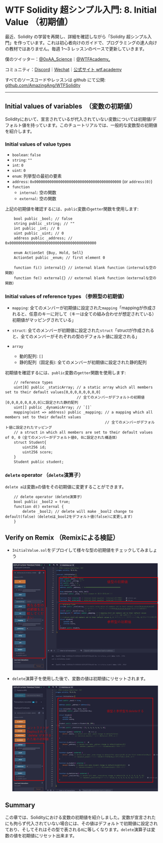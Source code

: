 # WTF Solidity 超シンプル入門: 8. Initial Value （初期値）

最近、Solidity の学習を再開し、詳細を確認しながら「Solidity 超シンプル入門」を作っています。これは初心者向けのガイドで、プログラミングの達人向けの教材ではありません。毎週 1〜3 レッスンのペースで更新していきます。

僕のツイッター：[@0xAA_Science](https://twitter.com/0xAA_Science)｜[@WTFAcademy\_](https://twitter.com/WTFAcademy_)

コミュニティ：[Discord](https://discord.gg/5akcruXrsk)｜[Wechat](https://docs.google.com/forms/d/e/1FAIpQLSe4KGT8Sh6sJ7hedQRuIYirOoZK_85miz3dw7vA1-YjodgJ-A/viewform?usp=sf_link)｜[公式サイト wtf.academy](https://wtf.academy)

すべてのソースコードやレッスンは github にて公開: [github.com/AmazingAng/WTFSolidity](https://github.com/AmazingAng/WTFSolidity)

-----

## Initial values of variables　（変数の初期値）

Solidityにおいて、宣言されているが代入されていない変数については初期値/デフォルト値を持っています。このチュートリアルでは、一般的な変数型の初期値を紹介します。

### Initial values of value types

- `boolean`: `false`
- `string`: `""`
- `int`: `0`
- `uint`: `0`
- `enum`: 列挙型の最初の要素 
- `address`: `0x0000000000000000000000000000000000000000` (or `address(0)`)
- `function`
    - `internal`: 空の関数
    - `external`: 空の関数

上記の初期値を確認するには、`public`変数の`getter`関数を使用します:

```solidity
    bool public _bool; // false
    string public _string; // ""
    int public _int; // 0
    uint public _uint; // 0
    address public _address; // 0x0000000000000000000000000000000000000000

    enum ActionSet {Buy, Hold, Sell}
    ActionSet public _enum; // first element 0

    function fi() internal{} // internal blank function（internalな空の関数）
    function fe() external{} // external blank function（externalな空の関数）
```

### Initial values of reference types （参照型の初期値）

- `mapping`: 全てのメンバーが初期値に設定された`mapping`「mappingが作成されると、任意のキーに対して（キーは全ての組み合わせが想定されている）初期値がマッピングされている」
- `struct`: 全てのメンバーが初期値に設定された`struct`「structが作成されると、全てのメンバーがそれぞれの型のデフォルト値に設定される」

- `array`
    - 動的配列: `[]`
    - 静的配列（固定長): 全てのメンバーが初期値に設定された静的配列

初期値を確認するには、`public`変数の`getter`関数を使用します:

```solidity
    // reference types
    uint[8] public _staticArray; // a static array which all members set to their default values[0,0,0,0,0,0,0,0]
                                 // 全てのメンバーがデフォルトの初期値[0,0,0,0,0,0,0,0]に設定された静的配列
    uint[] public _dynamicArray; // `[]`
    mapping(uint => address) public _mapping; // a mapping which all members set to their default values
                                              // 全てのメンバーがデフォルト値に設定されたマッピング
    // a struct in which all members are set to their default values of 0, 0（全てのメンバーがデフォルト値0, 0に設定された構造体）
    struct Student{
        uint256 id;
        uint256 score; 
    }
    Student public student;
```

### `delete` operator （`delete`演算子）

`delete a`は変数`a`の値をその初期値に変更することができます。

```solidity
    // delete operator（delete演算子）
    bool public _bool2 = true; 
    function d() external {
        delete _bool2; // delete will make _bool2 change to default(false)（deleteは_bool2をデフォルト値(false)に変更します）
    }
```

## Verify on Remix （Remixによる検証）

- `InitialValue.sol`をデプロイして様々な型の初期値をチェックしてみましょう

    ![](./img/8-1_ja.png)

- `delete`演算子を使用した後で、変数の値は初期値にリセットされます。

    ![](./img/8-2_ja.png)

## Summary

この章では、Solidityにおける変数の初期値を紹介しました。変数が宣言されたにも拘らず代入されていない場合には、その値はデフォルトで初期値に設定されており、そしてそれはその型で表される`0`に等しくなります。`delete`演算子は変数の値を初期値にリセット出来ます。
